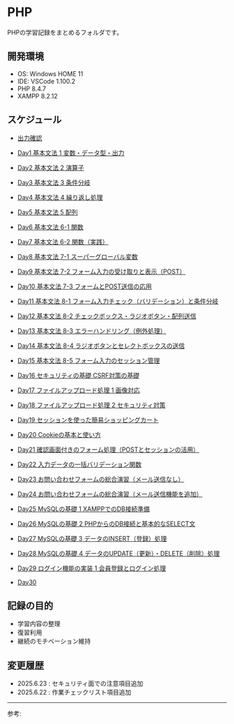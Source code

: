# PHP

PHPの学習記録をまとめるフォルダです。

## 開発環境

- OS: Windows HOME 11
- IDE: VSCode 1.100.2
- PHP 8.4.7
- XAMPP 8.2.12

## スケジュール

- [出力確認](./operationCheck/)

- [Day1 基本文法 1 変数・データ型・出力](./basicSyntax/)
- [Day2 基本文法 2 演算子](./calculation/)
- [Day3 基本文法 3 条件分岐](./conditionalBranching/)
- [Day4 基本文法 4 繰り返し処理](./repetition/) 
- [Day5 基本文法 5 配列](./arryas/)
- [Day6 基本文法 6-1 関数](./function-1/)
- [Day7 基本文法 6-2 関数（実践）](./function-2/)
- [Day8 基本文法 7-1 スーパーグローバル変数](./superGlobal-1/) 
- [Day9 基本文法 7-2 フォーム入力の受け取りと表示（POST）](./superGlobal-2/)
- [Day10 基本文法 7-3 フォームとPOST送信の応用](./superGlobal-3/)
- [Day11 基本文法 8-1 フォーム入力チェック（バリデーション）と条件分岐](./form-1/)
- [Day12 基本文法 8-2 チェックボックス・ラジオボタン・配列送信](./form-2/) 
- [Day13 基本文法 8-3 エラーハンドリング（例外処理）](./form-3/)
- [Day14 基本文法 8-4 ラジオボタンとセレクトボックスの送信](./form-4/)
- [Day15 基本文法 8-5 フォーム入力のセッション管理](./form-5/)
- [Day16 セキュリティの基礎 CSRF対策の基礎](./security/)
- [Day17 ファイルアップロード処理 1 画像対応](./fileUpload-1/)
- [Day18 ファイルアップロード処理 2 セキュリティ対策](./fileUpload-2/)
- [Day19 セッションを使った簡易ショッピングカート](./session/)
- [Day20 Cookieの基本と使い方](./cookie/)
- [Day21 確認画面付きのフォーム処理（POSTとセッションの活用）](./postSession/)
- [Day22 入力データの一括バリデーション関数](./validationFunction/)
- [Day23 お問い合わせフォームの総合演習（メール送信なし）](./inquiryForm-1/)
- [Day24 お問い合わせフォームの総合演習（メール送信機能を追加）](./inquiryForm-2/)
- [Day25 MySQLの基礎 1 XAMPPでのDB接続準備](./MySQL-1/)
- [Day26 MySQLの基礎 2 PHPからのDB接続と基本的なSELECT文](./MySQL-2/)
- [Day27 MySQLの基礎 3 データのINSERT（登録）処理](./MySQL-3/)
- [Day28 MySQLの基礎 4 データのUPDATE（更新）・DELETE（削除）処理](./MySQL-4/)
- [Day29 ログイン機能の実装 1 会員登録とログイン処理](./Login-1/)
- [Day30 ]()

## 記録の目的

- 学習内容の整理
- 復習利用
- 継続のモチベーション維持

## 変更履歴


- 2025.6.23 : セキュリティ面での注意項目追加
- 2025.6.22 : 作業チェックリスト項目追加

---
参考: []()

